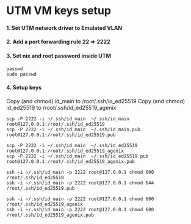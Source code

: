 # UTM VM keys setup

#### 1. Set UTM network driver to Emulated VLAN

#### 2. Add a port forwarding rule 22 => 2222

#### 3. Set nix and root password inside UTM
```
passwd
sudo passwd
```

#### 4. Setup keys
Copy (and chmod) id_main to /root/.ssh/id_ed25519
Copy (and chmod) id_ed25519 to /root/.ssh/id_ed25519_agenix
```
scp -P 2222 -i ~/.ssh/id_main  ~/.ssh/id_main root@127.0.0.1:/root/.ssh/id_ed25519
scp -P 2222 -i ~/.ssh/id_main  ~/.ssh/id_main.pub root@127.0.0.1:/root/.ssh/id_ed25519.pub

scp -P 2222 -i ~/.ssh/id_main  ~/.ssh/id_ed25519 root@127.0.0.1:/root/.ssh/id_ed25519_agenix
scp -P 2222 -i ~/.ssh/id_main  ~/.ssh/id_ed25519.pub root@127.0.0.1:/root/.ssh/id_ed25519_agenix.pub

ssh -i ~/.ssh/id_main -p 2222 root@127.0.0.1 chmod 600 /root/.ssh/id_ed25519
ssh -i ~/.ssh/id_main -p 2222 root@127.0.0.1 chmod 644 /root/.ssh/id_ed25519.pub

ssh -i ~/.ssh/id_main -p 2222 root@127.0.0.1 chmod 600 /root/.ssh/id_ed25519_agenix
ssh -i ~/.ssh/id_main -p 2222 root@127.0.0.1 chmod 600 /root/.ssh/id_ed25519_agenix.pub
```
